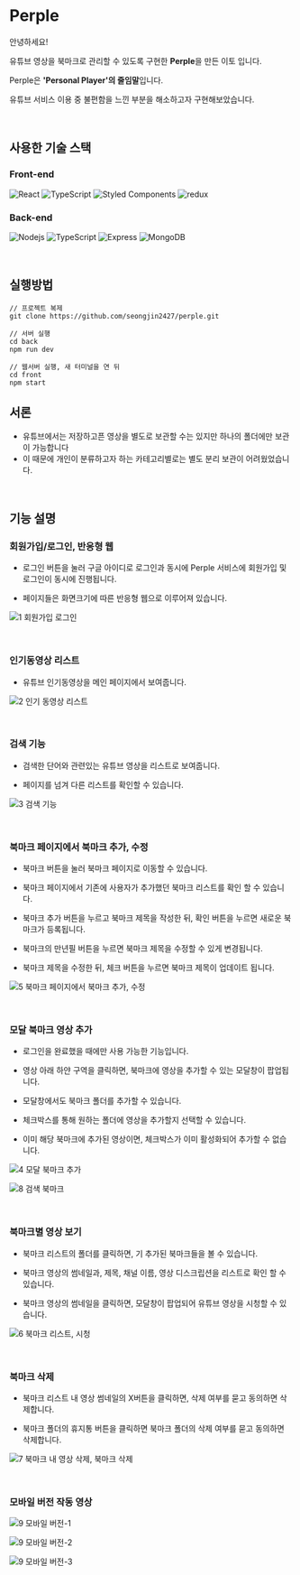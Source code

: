 # Perple

안녕하세요! 

유튜브 영상을 북마크로 관리할 수 있도록 구현한 **Perple**을 만든 이토 입니다.

Perple은 **'Personal Player'의 줄임말**입니다.

유튜브 서비스 이용 중 불편함을 느낀 부분을 해소하고자 구현해보았습니다.

<br />

## 사용한 기술 스택

### Front-end

<img alt="React" src="https://img.shields.io/badge/-React-45b8d8?style=flat-square&logo=react&logoColor=white" /> <img alt="TypeScript" src="https://img.shields.io/badge/-TypeScript-3178C6?style=flat-square&logo=typescript&logoColor=white" /> <img alt="Styled Components" src="https://img.shields.io/badge/-Styled_Components-db7092?style=flat-square&logo=styled-components&logoColor=white" /> <img alt="redux" src="https://img.shields.io/badge/-Redux-764ABC?style=flat-square&logo=redux&logoColor=white" />

### Back-end

<img alt="Nodejs" src="https://img.shields.io/badge/-Nodejs-339933?style=flat-square&logo=Node.js&logoColor=white" /> <img alt="TypeScript" src="https://img.shields.io/badge/-TypeScript-3178C6?style=flat-square&logo=typescript&logoColor=white" /> <img alt="Express" src="https://img.shields.io/badge/-Express-yellow?style=flat-square&logo=express&logoColor=white" /> <img alt="MongoDB" src="https://img.shields.io/badge/-MongoDB-47A248?style=flat-square&logo=mongodb&logoColor=white" />

<br />

## 실행방법

```
// 프로젝트 복제
git clone https://github.com/seongjin2427/perple.git

// 서버 실행
cd back
npm run dev

// 웹서버 실행, 새 터미널을 연 뒤
cd front
npm start
```

## 서론

- 유튜브에서는 저장하고픈 영상을 별도로 보관할 수는 있지만 하나의 폴더에만 보관이 가능합니다
- 이 때문에 개인이 분류하고자 하는 카테고리별로는 별도 분리 보관이 어려웠었습니다.

<br />

## 기능 설명

### 회원가입/로그인, 반응형 웹

- 로그인 버튼을 눌러 구글 아이디로 로그인과 동시에 Perple 서비스에 회원가입 및 로그인이 동시에 진행됩니다.

- 페이지들은 화면크기에 따른 반응형 웹으로 이루어져 있습니다.

![1  회원가입 로그인](https://user-images.githubusercontent.com/59536977/190886610-730dafeb-d468-4b26-94c0-d6a0887bde38.gif)

<br />

### 인기동영상 리스트

- 유튜브 인기동영상을 메인 페이지에서 보여줍니다.

![2  인기 동영상 리스트](https://user-images.githubusercontent.com/59536977/190886616-81dc2e27-f14e-4c37-8496-3f3d4cdaedb7.gif)

<br />

### 검색 기능

- 검색한 단어와 관련있는 유튜브 영상을 리스트로 보여줍니다.

- 페이지를 넘겨 다른 리스트를 확인할 수 있습니다.

![3  검색 기능](https://user-images.githubusercontent.com/59536977/190886618-84579e60-5bd7-4187-86f2-fda1d740110e.gif)

<br />

### 북마크 페이지에서 북마크 추가, 수정

- 북마크 버튼을 눌러 북마크 페이지로 이동할 수 있습니다.

- 북마크 페이지에서 기존에 사용자가 추가했던 북마크 리스트를 확인 할 수 있습니다.

- 북마크 추가 버튼을 누르고 북마크 제목을 작성한 뒤, 확인 버튼을 누르면 새로운 북마크가 등록됩니다.

- 북마크의 만년필 버튼을 누르면 북마크 제목을 수정할 수 있게 변경됩니다.

- 북마크 제목을 수정한 뒤, 체크 버튼을 누르면 북마크 제목이 업데이트 됩니다.

![5  북마크 페이지에서 북마크 추가, 수정](https://user-images.githubusercontent.com/59536977/190886625-44c5e2ad-d455-4ef5-a427-ce4773418c1d.gif)

<br />

### 모달 북마크 영상 추가

- 로그인을 완료했을 때에만 사용 가능한 기능입니다.

- 영상 아래 하얀 구역을 클릭하면, 북마크에 영상을 추가할 수 있는 모달창이 팝업됩니다.

- 모달창에서도 북마크 폴더를 추가할 수 있습니다.

- 체크박스를 통해 원하는 폴더에 영상을 추가할지 선택할 수 있습니다.

- 이미 해당 북마크에 추가된 영상이면, 체크박스가 이미 활성화되어 추가할 수 없습니다.

![4  모달 북마크 추가](https://user-images.githubusercontent.com/59536977/190886620-433fa776-809c-4ece-bc3a-4856f10b050c.gif)

![8  검색 북마크](https://user-images.githubusercontent.com/59536977/190886638-8398c30c-041d-4b59-b5c3-684ba8245126.gif)

<br />

### 북마크별 영상 보기

- 북마크 리스트의 폴더를 클릭하면, 기 추가된 북마크들을 볼 수 있습니다.

- 북마크 영상의 썸네일과, 제목, 채널 이름, 영상 디스크립션을 리스트로 확인 할 수 있습니다.

- 북마크 영상의 썸네일을 클릭하면, 모달창이 팝업되어 유튜브 영상을 시청할 수 있습니다.

![6  북마크 리스트, 시청](https://user-images.githubusercontent.com/59536977/190886627-bd50acd7-b808-4d66-a817-452e2266744c.gif)

<br />

### 북마크 삭제

- 북마크 리스트 내 영상 썸네일의 X버튼을 클릭하면, 삭제 여부를 묻고 동의하면 삭제합니다.

- 북마크 폴더의 휴지통 버튼을 클릭하면 북마크 폴더의 삭제 여부를 묻고 동의하면 삭제합니다.

![7  북마크 내 영상 삭제, 북마크 삭제](https://user-images.githubusercontent.com/59536977/190886634-5afe331f-bb4b-41fa-b972-844d98b0b98d.gif)

<br />

### 모바일 버전 작동 영상
 
![9  모바일 버전-1](https://user-images.githubusercontent.com/59536977/190886654-fd2c8332-a6f1-4aa9-8fc2-a4863bdbb970.gif)

![9  모바일 버전-2](https://user-images.githubusercontent.com/59536977/190886658-cdf75359-ee9b-413b-8530-10a04c151fac.gif)

![9  모바일 버전-3](https://user-images.githubusercontent.com/59536977/190886661-bf2ecc56-9bd5-4e9e-903b-f0592deefe86.gif)

